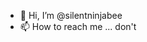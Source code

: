 - 👋 Hi, I’m @silentninjabee
- 📫 How to reach me ... don't 

<!---
silentninjabee/silentninjabee is a ✨ special ✨ repository because its `README.md` (this file) appears on your GitHub profile.
You can click the Preview link to take a look at your changes.
--->
